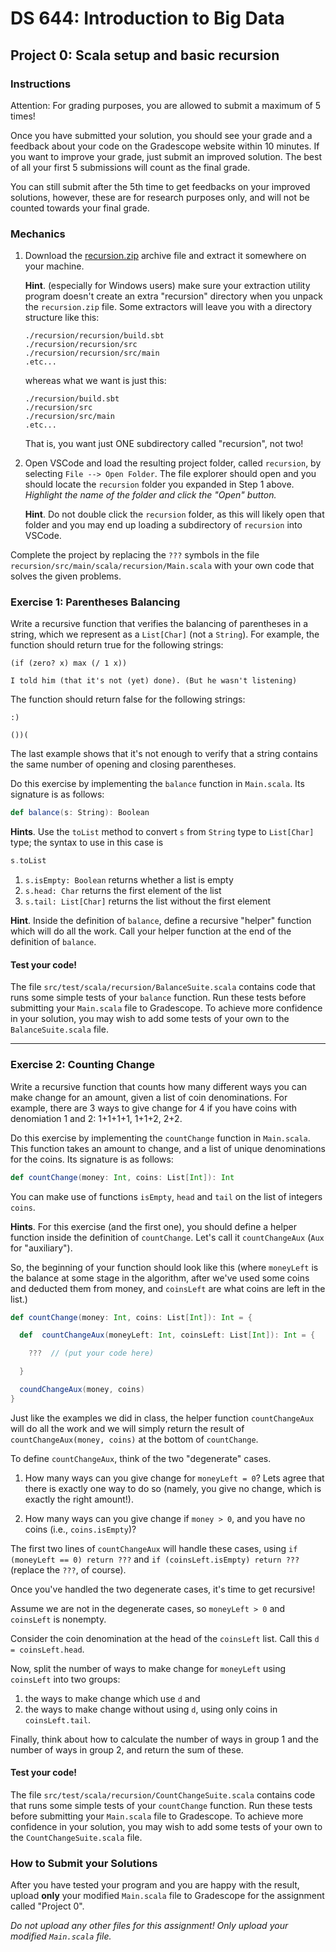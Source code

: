 # DS 644: Introduction to Big Data

## Project 0: Scala setup and basic recursion

### Instructions

Attention: For grading purposes, you are allowed to submit a maximum of 5 times!

Once you have submitted your solution, you should see your grade and a feedback about your code on the Gradescope website within 10 minutes. If you want to improve your grade, just submit an improved solution. The best of all your first 5 submissions will count as the final grade.

You can still submit after the 5th time to get feedbacks on your improved solutions, however, these are for research purposes only, and will not be counted towards your final grade.

### Mechanics

1.  Download the [recursion.zip][] archive file and extract it somewhere on your machine.

    **Hint**. (especially for Windows users) make sure your extraction utility program doesn't create an extra "recursion" directory when you unpack the `recursion.zip` file.  Some extractors will leave you with a directory structure like this:

    ```
    ./recursion/recursion/build.sbt
    ./recursion/recursion/src
    ./recursion/recursion/src/main
    .etc...
    ```

    whereas what we want is just this:

    ```
    ./recursion/build.sbt
    ./recursion/src
    ./recursion/src/main
    .etc...
    ```

    That is, you want just ONE subdirectory called "recursion", not two!

2.  Open VSCode and load the resulting project folder, called `recursion`, by selecting `File --> Open Folder`. The file explorer should open and you should locate the `recursion` folder you expanded in Step 1 above.  *Highlight the name of the folder and click the "Open" button.*

    **Hint**. Do not double click the `recursion` folder, as this will likely open that folder and you may end up loading a subdirectory of `recursion` into VSCode.

Complete the project by replacing the `???` symbols in the file `recursion/src/main/scala/recursion/Main.scala` with your own code that solves the given problems.

### Exercise 1: Parentheses Balancing

Write a recursive function that verifies the balancing of parentheses in a string, which we represent as a `List[Char]` (not a `String`). For example, the function should return true for the following strings:

```
(if (zero? x) max (/ 1 x))
```

```
I told him (that it's not (yet) done). (But he wasn't listening)
```

The function should return false for the following strings:

```
:­)
```

```
())(
```

The last example shows that it's not enough to verify that a string contains the same number of opening and closing parentheses.

Do this exercise by implementing the `balance` function in `Main.scala`. 
Its signature is as follows:

```scala
def balance(s: String): Boolean
```

**Hints**. Use the `toList` method to convert `s` from `String` type to `List[Char]` type; the syntax to use in this case is

```scala
s.toList
```

1.  `s.isEmpty: Boolean` returns whether a list is empty
2.  `s.head: Char` returns the first element of the list
3.  `s.tail: List[Char]` returns the list without the first element

**Hint**. Inside the definition of `balance`, define a recursive "helper" function which will do all the work. Call your helper function at the end of the definition of `balance`.

#### Test your code!

The file `src/test/scala/recursion/BalanceSuite.scala` contains code that runs some simple tests of your `balance` function.
Run these tests before submitting your `Main.scala` file to Gradescope.  To achieve more confidence in your solution, you may wish
to add some tests of your own to the `BalanceSuite.scala` file.


----------------------------------

### Exercise 2: Counting Change

Write a recursive function that counts how many different ways you can make change for an amount,
given a list of coin denominations. For example, there are 3 ways to give change for 4 if you have coins with denomiation 1 and 2: 1+1+1+1, 1+1+2, 2+2.

Do this exercise by implementing the `countChange` function in `Main.scala`. This function takes an amount to change, and a list of unique denominations for the coins. Its signature is as follows:

```scala
def countChange(money: Int, coins: List[Int]): Int
```

You can make use of functions `isEmpty`, `head` and `tail` on the list of integers `coins`.

**Hints**. For this exercise (and the first one), you should define a helper function inside the definition of `countChange`. Let's call it `countChangeAux` (`Aux` for "auxiliary"). 

So, the beginning of your function should look like this (where `moneyLeft` is the balance at some stage in the algorithm, after we've used some coins and deducted them from money, and `coinsLeft` are what coins are left in the list.)

```scala
def countChange(money: Int, coins: List[Int]): Int = {

  def  countChangeAux(moneyLeft: Int, coinsLeft: List[Int]): Int = {

    ???  // (put your code here)

  }

  coundChangeAux(money, coins)
}
```

Just like the examples we did in class, the helper function `countChangeAux` will do all the work and we will simply return the result of `countChangeAux(money, coins)` at the bottom of `countChange`.

To define `countChangeAux`, think of the two "degenerate" cases.

1.  How many ways can you give change for `moneyLeft = 0`?  Lets agree that there is exactly one way to do so (namely, you give no change, which is exactly the right amount!).

2.  How many ways can you give change if `money > 0`, and you have no coins (i.e., `coins.isEmpty`)?

The first two lines of `countChangeAux` will handle these cases, using `if (moneyLeft == 0) return ???` and `if (coinsLeft.isEmpty) return ???` (replace the `???`, of course).

Once you've handled the two degenerate cases, it's time to get recursive!

Assume we are not in the degenerate cases, so `moneyLeft > 0` and `coinsLeft` is nonempty.

Consider the coin denomination at the head of the `coinsLeft` list. Call this `d = coinsLeft.head`.

Now, split the number of ways to make change for `moneyLeft` using `coinsLeft` into two groups:

1. the ways to make change which use `d` and
2. the ways to make change without using `d`, using only coins in `coinsLeft.tail`.

Finally, think about how to calculate the number of ways in group 1 and the number of ways in group 2, and return the sum of these.


#### Test your code!

The file `src/test/scala/recursion/CountChangeSuite.scala` contains code that runs some simple tests of your `countChange` function.
Run these tests before submitting your `Main.scala` file to Gradescope.  To achieve more confidence in your solution, you may wish
to add some tests of your own to the `CountChangeSuite.scala` file.


### How to Submit your Solutions

After you have tested your program and you are happy with the result, upload **only** your modified `Main.scala` file to Gradescope for the assignment called "Project 0".

*Do not upload any other files for this assignment!  Only upload your modified `Main.scala` file.*

[recursion.zip]: recursion.zip

